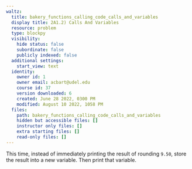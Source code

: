 ```yaml
---
waltz:
  title: bakery_functions_calling_code_calls_and_variables
  display title: 2A1.2) Calls And Variables
  resource: problem
  type: blockpy
  visibility:
    hide status: false
    subordinate: false
    publicly indexed: false
  additional settings:
    start_view: text
  identity:
    owner id: 1
    owner email: acbart@udel.edu
    course id: 37
    version downloaded: 6
    created: June 28 2022, 0300 PM
    modified: August 10 2022, 1058 PM
  files:
    path: bakery_functions_calling_code_calls_and_variables
    hidden but accessible files: []
    instructor only files: []
    extra starting files: []
    read-only files: []
---
```

This time, instead of immediately printing the result of rounding <code>9.50</code>, store the result into a new variable.
Then print that variable.